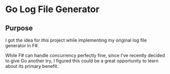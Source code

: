 # Go Log File Generator

## Purpose

I got the idea for *this* project while implementing my original log file generator in F#. 

While F# can handle concurrency perfectly fine, since I've recently decided to give Go another try, I figured this could be a great opportunity to learn about its primary benefit. 